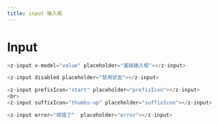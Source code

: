 ```yaml
---
title: input 输入框
---
```


# Input


<ClientOnly>
<ZInput></ZInput>
</ClientOnly>

```javascript
<z-input v-model="value" placeholder="基础输入框"></z-input>

<z-input disabled placeholder="禁用状态"></z-input>

<z-input prefixIcon="start" placeholder="prefixIcon"></z-input>
<br>
<z-input suffixIcon="thumbs-up" placeholder="suffixIcon"></z-input>

<z-input error="填错了"  placeholder="error"></z-input>
```